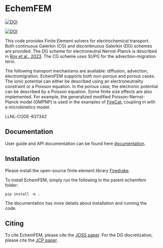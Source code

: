 # EchemFEM

[![DOI](https://zenodo.org/badge/513600791.svg)](https://zenodo.org/badge/latestdoi/513600791)

[![DOI](https://joss.theoj.org/papers/10.21105/joss.06531/status.svg)](https://doi.org/10.21105/joss.06531)

This code provides Finite Element solvers for electrochemical transport.
Both continuous Galerkin (CG) and discontinuous Galerkin (DG) schemes are provided. The DG scheme for electroneutral Nernst-Planck is described in [Roy et al., 2023](https://doi.org/10.1016/j.jcp.2022.111859). The CG scheme uses SUPG for the advection-migration term.

The following transport mechanisms are available: diffusion, advection, electromigration. EchemFEM supports both non-porous and porous cases. The ionic potential can either be described using an electroneutrality constraint or a Poisson equation. In the porous case, the electronic potential can be described by a Poisson equation.
Some finite size effects are also implemented. For example, the generalized modified Poisson-Nernst-Planck model (GMPNP) is used in the examples of [FireCat](https://github.com/LLNL/firecat), coupling in with a microkinetics model.


LLNL-CODE-837342

## Documentation

User guide and API documentation can be found here [documentation](https://software.llnl.gov/echemfem/index.html).

## Installation

Please install the open-source finite element library [Firedrake](https://www.firedrakeproject.org/download.html).

To install EchemFEM, simply run the following in the parent echemfem folder:
```
pip install -e .
```
The documentation has more details about installation and running the code.

## Citing

To cite EchemFEM, please cite the [JOSS paper](https://doi.org/10.21105/joss.06531). For the DG discretization, please cite the [JCP paper](https://doi.org/10.1016/j.jcp.2022.111859).
